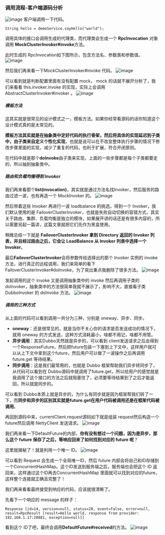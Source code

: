 ### 调用流程-客户端源码分析
![image](http://assets.processon.com/chart_image/5f1fe74e0791291b996c9a37.png)
客户端调用一下代码。

```
String hello = demoService.sayHello("world"); 
```
调用具体的接口会调用生成的代理类，而代理类会生成一个 **RpcInvocation** 对象调用 **MockClusterInvoker#invoke**方法。

此时生成的 RpcInvocation如下图所示，包含方法名、参数类和参数值。
![image](https://mmbiz.qpic.cn/mmbiz_jpg/uChmeeX1FpzRZ8zcIIAfAouFVhHEibwPf6Kcd76JNERIqzpG5d3bMxOA9bQxBbnEFtmVyuiaIcnQFM4SPCZL4BLg/640?wx_fmt=jpeg&wxfrom=5&wx_lazy=1&wx_co=1)

然后我们再来看一下MockClusterInvoker#invoke 代码。
![image](https://mmbiz.qpic.cn/mmbiz_jpg/uChmeeX1FpzRZ8zcIIAfAouFVhHEibwPfybeoLLwkibBtxrnaiapj4luaRxOtyRiaGAmeecOBKzros0U2MDDLyr50g/640?wx_fmt=jpeg&wxfrom=5&wx_lazy=1&wx_co=1)

可以看到就是判断配置里面有没有配置 mock， mock 的话就不展开分析了，我们来看看 this.invoker.invoke 的实现，实际上会调用 AbstractClusterInvoker#invoker 。
![image](https://mmbiz.qpic.cn/mmbiz_jpg/uChmeeX1FpzRZ8zcIIAfAouFVhHEibwPfJZWj5D3phH6kXnoaIm7kQW4UfasJZOJaq3ENBiaCOqg69zfJ4QIKbTg/640?wx_fmt=jpeg&wxfrom=5&wx_lazy=1&wx_co=1)

##### 模板方法
这其实就是很常见的设计模式之一，模板方法。如果你经常看源码的话你知道这个设计模式真的是太常见的。

**模板方法其实就是在抽象类中定好代码的执行骨架，然后将具体的实现延迟到子类中，由子类来自定义个性化实现**，也就是说可以在不改变整体执行步骤的情况下修改步骤里面的实现，减少了重复的代码，也利于扩展，符合开闭原则。

在代码中就是那个**doInvoke**由子类来实现，上面的一些步骤都是每个子类都要走的，所以抽到抽象类中。

##### 路由和负载均衡得到 Invoker
我们再来看那个**list(invocation)**，其实就是通过方法名找Invoker，然后服务的路由过滤一波，也有再造一个 MockInvoker 的。
![image](https://mmbiz.qpic.cn/mmbiz_jpg/uChmeeX1FpzRZ8zcIIAfAouFVhHEibwPfTGaTbHwn6gx0uDzyuDjReHadjSOnv4zB7Aq0iacichJSMM9EicutiaUMyQ/640?wx_fmt=jpeg&wxfrom=5&wx_lazy=1&wx_co=1)

然后带着这些 Invoker 再进行一波 loadbalance 的挑选，得到一个 Invoker，我们默认使用的是 FailoverClusterInvoker，也就是失败自动切换的容错方式，其实关于路由、集群、负载均衡是独立的模块，如果展开讲的话还是有很多内容的，所以需要另起一篇讲，这篇文章就把它们先作为黑盒使用。

稍微总结一下就是 **FailoverClusterInvoker 拿到 Directory 返回的 Invoker 列表，并且经过路由之后，它会让 LoadBalance 从 Invoker 列表中选择一个 Invoker**。

最后**FailoverClusterInvoker**会将参数传给选择出的那个 Invoker 实例的 invoke 方法，进行真正的远程调用，我们来简单的看下 FailoverClusterInvoker#doInvoke，为了突出重点我删除了很多方法。
![image](https://mmbiz.qpic.cn/mmbiz_jpg/uChmeeX1FpzRZ8zcIIAfAouFVhHEibwPfJx8wic9NAMicIJBP36Y2QGsDq1FpGUhOncvQqjGicLZ07WPeqfUkJjmZQ/640?wx_fmt=jpeg&wxfrom=5&wx_lazy=1&wx_co=1)

发起调用的这个 invoke 又是调用抽象类中的 invoke 然后再调用子类的 doInvoker，抽象类中的方法很简单我就不展示了，影响不大，直接看子类 DubboInvoker 的 doInvoke 方法。
![image](https://mmbiz.qpic.cn/mmbiz_jpg/uChmeeX1FpzRZ8zcIIAfAouFVhHEibwPfKly3icrRGkpNyLZYSEBAqcKWr2IJOBribh2zuy69AwnsdlgHpiaUViahibQ/640?wx_fmt=jpeg&wxfrom=5&wx_lazy=1&wx_co=1)
##### 调用的三种方式
从上面的代码可以看到调用一共分为三种，分别是 oneway、异步、同步。
- **oneway**：还是很常见的，就是当你不关心你的请求是否发送成功的情况下，就用 oneway 的方式发送，这种方式消耗最小，啥都不用记，啥都不用管。
- **异步调用**：其实Dubbo天然就是异步的，可以看到 client发送请求之后会得到一个ResponseFuture，然后把future包装一下塞到上下文中，这样用户就可以从上下文中拿到这个future，然后用户可以做了一波操作之后再调用 future.get 等待结果。
- **同步调用**：这是我们最常用的，也就是 Dubbo 框架帮助我们异步转同步了，从代码可以看到在 Dubbo源码中就调用了future.get，所以给用户的感觉就是我调用了这个接口的方法之后就阻塞住了，必须要等待结果到了之后才能返回，所以就是同步的。

可以看到 Dubbo本质上就是异步的，为什么有同步就是因为框架帮我们转了一下，而**同步和异步的区别其实就是future.get在用户代码被调用还是在框架代码被调用**。

再回到源码中来，currentClient.request源码如下就是组装 request然后构造一个future然后调用 NettyClient 发送请求。
![image](https://mmbiz.qpic.cn/mmbiz_jpg/uChmeeX1FpzRZ8zcIIAfAouFVhHEibwPfdazVqrKvKOPhDNx2vXusfRqM22fmyVybuLcM1siaxo5wrGFicsJHgckA/640?wx_fmt=jpeg&wxfrom=5&wx_lazy=1&wx_co=1)

我们再来看一下DefaultFuture的内部，**你有没有想过一个问题，因为是异步，那么这个 future 保存了之后，等响应回来了如何找到对应的 future 呢**？

这里就揭秘了！就是利用一个唯一 ID。
![image](https://mmbiz.qpic.cn/mmbiz_jpg/uChmeeX1FpzRZ8zcIIAfAouFVhHEibwPf2gvdic7udcHgrjmrHF0Xnc7C8fcIhQs8oaeCPiaIdkchRrmWABbL5tFg/640?wx_fmt=jpeg&wxfrom=5&wx_lazy=1&wx_co=1)

可以看到 Request 会生成一个全局唯一ID，然后 future 内部会将自己和ID存储到一个ConcurrentHashMap。这个ID发送到服务端之后，服务端也会把这个 ID 返回来，这样通过这个ID再去ConcurrentHashMap 里面就可以找到对应的future，这样整个连接就正确且完整了！

我们再来看看最终接受到响应的代码，应该就很清晰了。

先看下一个响应的 message 的样子：

```
Response [id=14, version=null, status=20, event=false, error=null, result=RpcResult [result=Hello world, response from provider: 192.168.1.17:20881, exception=null]]
```
看到这个 ID了吧，最终会调用**DefaultFuture#received**的方法。
![image](https://mmbiz.qpic.cn/mmbiz_jpg/uChmeeX1FpzRZ8zcIIAfAouFVhHEibwPfDMPZ0FKIicD9RxNmVdRg54xUuMcUfmicumTfcYlZpq0C2Mk5qUbvQmWQ/640?wx_fmt=jpeg&wxfrom=5&wx_lazy=1&wx_co=1)